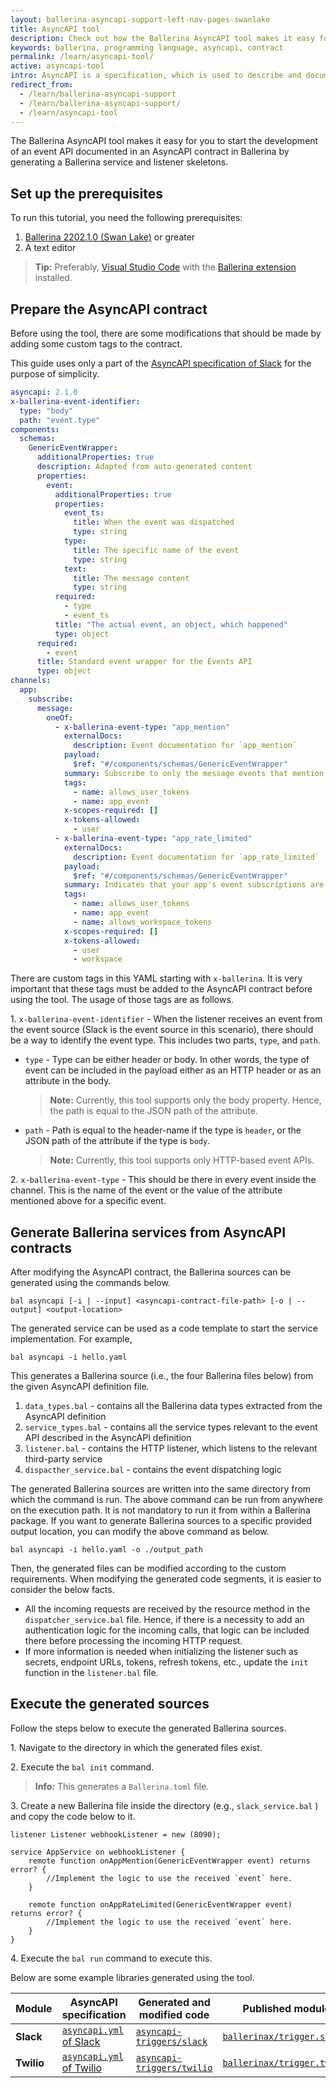 ```yaml
---
layout: ballerina-asyncapi-support-left-nav-pages-swanlake
title: AsyncAPI tool
description: Check out how the Ballerina AsyncAPI tool makes it easy for you to start developing a service documented in an AsyncAPI contract.
keywords: ballerina, programming language, asyncapi, contract
permalink: /learn/asyncapi-tool/
active: asyncapi-tool
intro: AsyncAPI is a specification, which is used to describe and document message-driven APIs in a machine-readable format for easy development, discovery, and integration. Ballerina Swan Lake supports the AsyncAPI Specification version 2.x.
redirect_from:
  - /learn/ballerina-asyncapi-support
  - /learn/ballerina-asyncapi-support/
  - /learn/asyncapi-tool
---
```


The Ballerina AsyncAPI tool makes it easy for you to start the development of an event API documented in an AsyncAPI contract in Ballerina by generating a Ballerina service and listener skeletons.

## Set up the prerequisites

To run this tutorial, you need the following prerequisites:

1. [Ballerina 2202.1.0 (Swan Lake)](/learn/install-ballerina/set-up-ballerina/) or greater
2. A text editor
  >**Tip:** Preferably, <a href="https://code.visualstudio.com/" target="_blank">Visual Studio Code</a> with the 
  <a href="https://wso2.com/ballerina/vscode/docs/get-started/install-the-extension/" target="_blank">Ballerina extension</a> installed.

## Prepare the AsyncAPI contract

Before using the tool, there are some modifications that should be made by adding some custom tags to the contract.

This guide uses only a part of the <a href="https://github.com/ballerina-platform/asyncapi-triggers/blob/main/asyncapi/slack/asyncapi.yml" target="_blank">AsyncAPI specification of Slack</a> for the purpose of simplicity.

```yaml
asyncapi: 2.1.0
x-ballerina-event-identifier:
  type: "body"
  path: "event.type"
components:
  schemas:
    GenericEventWrapper:
      additionalProperties: true
      description: Adapted from auto-generated content
      properties:
        event:
          additionalProperties: true
          properties:
            event_ts:
              title: When the event was dispatched
              type: string
            type:
              title: The specific name of the event
              type: string
            text:
              title: The message content
              type: string
          required:
            - type
            - event_ts
          title: "The actual event, an object, which happened"
          type: object
      required:
        - event
      title: Standard event wrapper for the Events API
      type: object
channels:
  app:
    subscribe:
      message:
        oneOf:
          - x-ballerina-event-type: "app_mention"
            externalDocs:
              description: Event documentation for `app_mention`
            payload:
              $ref: "#/components/schemas/GenericEventWrapper"
            summary: Subscribe to only the message events that mention your app or bot
            tags:
              - name: allows_user_tokens
              - name: app_event
            x-scopes-required: []
            x-tokens-allowed:
              - user
          - x-ballerina-event-type: "app_rate_limited"
            externalDocs:
              description: Event documentation for `app_rate_limited`
            payload:
              $ref: "#/components/schemas/GenericEventWrapper"
            summary: Indicates that your app's event subscriptions are being rate limited
            tags:
              - name: allows_user_tokens
              - name: app_event
              - name: allows_workspace_tokens
            x-scopes-required: []
            x-tokens-allowed:
              - user
              - workspace
```

There are custom tags in this YAML starting with `x-ballerina`. It is very important that these tags must be added to the AsyncAPI contract before using the tool. The usage of those tags are as follows.

1\. `x-ballerina-event-identifier` - When the listener receives an event from the event source (Slack is the event source in this scenario), there should be a way to identify the event type. This includes two parts, `type`, and `path`.

- `type` - Type can be either header or body. In other words, the type of event can be included in the payload either as an HTTP header or as an attribute in the body.

  > **Note:** Currently, this tool supports only the body property. Hence, the path is equal to the JSON path of the attribute.

- `path` - Path is equal to the header-name if the type is `header`, or the JSON path of the attribute if the type is `body`.

  > **Note:** Currently, this tool supports only HTTP-based event APIs.

2\. `x-ballerina-event-type` - This should be there in every event inside the channel. This is the name of the event or the value of the attribute mentioned above for a specific event.

## Generate Ballerina services from AsyncAPI contracts

After modifying the AsyncAPI contract, the Ballerina sources can be generated using the commands below.

```
bal asyncapi [-i | --input] <asyncapi-contract-file-path> [-o | --output] <output-location>
```

The generated service can be used as a code template to start the service implementation.
For example,

```
bal asyncapi -i hello.yaml
```

This generates a Ballerina source (i.e., the four Ballerina files below) from the given AsyncAPI definition file.

1. `data_types.bal` - contains all the Ballerina data types extracted from the AsyncAPI definition
2. `service_types.bal` - contains all the service types relevant to the event API described in the AsyncAPI definition
3. `listener.bal` - contains the HTTP listener, which listens to the relevant third-party service
4. `dispacther_service.bal` - contains the event dispatching logic

The generated Ballerina sources are written into the same directory from which the command is run. The above command can be run from anywhere on the execution path. It is not mandatory to run it from within a Ballerina package. If you want to generate Ballerina sources to a specific provided output location, you can modify the above command as below.

```
bal asyncapi -i hello.yaml -o ./output_path
```

Then, the generated files can be modified according to the custom requirements. When modifying the generated code segments, it is easier to consider the below facts.

- All the incoming requests are received by the resource method in the `dispatcher_service.bal` file. Hence, if there is a necessity to add an authentication logic for the incoming calls, that logic can be included there before processing the incoming HTTP request.
- If more information is needed when initializing the listener such as secrets, endpoint URLs, tokens, refresh tokens, etc., update the `init` function in the `listener.bal` file.

## Execute the generated sources

Follow the steps below to execute the generated Ballerina sources.

1\. Navigate to the directory in which the generated files exist.

2\. Execute the `bal init` command.

> **Info:** This generates a `Ballerina.toml` file.

3\. Create a new Ballerina file inside the directory (e.g., `slack_service.bal` ) and copy the code below to it.

```ballerina
listener Listener webhookListener = new (8090);

service AppService on webhookListener {
    remote function onAppMention(GenericEventWrapper event) returns error? {
        //Implement the logic to use the received `event` here.
    }

    remote function onAppRateLimited(GenericEventWrapper event) returns error? {
        //Implement the logic to use the received `event` here.
    }
}
```

4\. Execute the `bal run` command to execute this.

Below are some example libraries generated using the tool.

| Module     | AsyncAPI specification                                                                                                                | Generated and modified code                                                                                                | Published module                                                                                 |
| ---------- | ------------------------------------------------------------------------------------------------------------------------------------- | -------------------------------------------------------------------------------------------------------------------------- | ------------------------------------------------------------------------------------------------ |
| **Slack**  | <a href="https://github.com/ballerina-platform/asyncapi-triggers/blob/main/asyncapi/slack/asyncapi.yml" target="_blank">`asyncapi.yml` of Slack</a>   | <a href="https://github.com/ballerina-platform/asyncapi-triggers/tree/main/asyncapi/slack" target="_blank">`asyncapi-triggers/slack`</a>   | <a href="https://central.ballerina.io/ballerinax/trigger.slack" target="_blank">`ballerinax/trigger.slack`</a>   |
| **Twilio** | <a href="https://github.com/ballerina-platform/asyncapi-triggers/blob/main/asyncapi/twilio/asyncapi.yml" target="_blank">`asyncapi.yml` of Twilio</a> | <a href="https://github.com/ballerina-platform/asyncapi-triggers/tree/main/asyncapi/twilio" target="_blank">`asyncapi-triggers/twilio`</a> | <a href="https://central.ballerina.io/ballerinax/trigger.twilio" target="_blank">`ballerinax/trigger.twilio`</a> |
